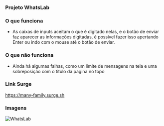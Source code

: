 ### Projeto WhatsLab

### O que funciona
- As caixas de inputs  aceitam o que é digitado nelas, e o botão de enviar faz aparecer as informações digitadas, é possível fazer isso apertando Enter ou indo com o mouse até o botão de enviar.

### O que não funciona
- Ainda há algumas falhas, como um limite de mensagens na tela e uma sobreposição com o titulo da pagina no topo

### Link Surge 

https://many-family.surge.sh

### Imagens

![WhatsLab](https://user-images.githubusercontent.com/99031516/160210226-845fa54a-9abc-4bb7-8e77-04ee4436cac9.jpg)